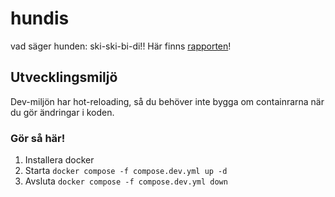 # hundis
vad säger hunden: ski-ski-bi-di!! Här finns [rapporten](https://docs.google.com/document/d/1S-dYN7QRleRyVDHhoQFguYJytjrfygu6e_E4brawizs/edit?usp=sharing)!

## Utvecklingsmiljö
Dev-miljön har hot-reloading, så du behöver inte bygga om containrarna när du gör ändringar i koden.
### Gör så här!
1. Installera docker
2. Starta `docker compose -f compose.dev.yml up -d`
3. Avsluta `docker compose -f compose.dev.yml down`
